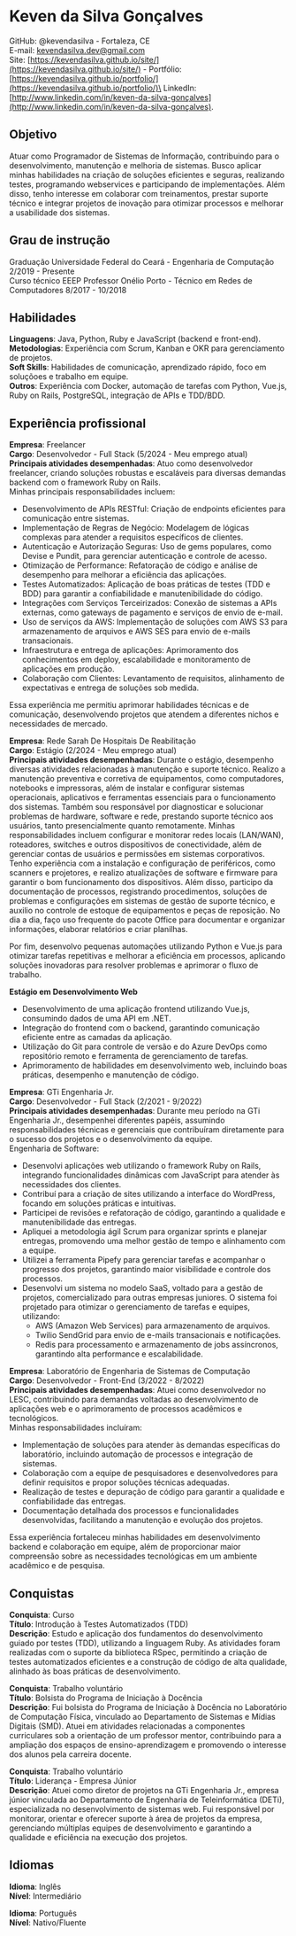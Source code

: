 # Keven da Silva Gonçalves

GitHub: @kevendasilva - Fortaleza, CE\
E-mail: kevendasilva.dev@gmail.com\
Site: [https://kevendasilva.github.io/site/](https://kevendasilva.github.io/site/) - Portfólio: [https://kevendasilva.github.io/portfolio/](https://kevendasilva.github.io/portfolio/)\
LinkedIn: [http://www.linkedin.com/in/keven-da-silva-gonçalves](http://www.linkedin.com/in/keven-da-silva-gonçalves).

## Objetivo

Atuar como Programador de Sistemas de Informação, contribuindo para o desenvolvimento, manutenção e melhoria de sistemas. Busco aplicar minhas habilidades na criação de soluções eficientes e seguras, realizando testes, programando webservices e participando de implementações. Além disso, tenho interesse em colaborar com treinamentos, prestar suporte técnico e integrar projetos de inovação para otimizar processos e melhorar a usabilidade dos sistemas.

## Grau de instrução

Graduação
Universidade Federal do Ceará - Engenharia de Computação
2/2019 - Presente\
Curso técnico
EEEP Professor Onélio Porto - Técnico em Redes de Computadores
8/2017 - 10/2018

## Habilidades

**Linguagens**: Java, Python, Ruby e JavaScript (backend e front-end).\
**Metodologias**: Experiência com Scrum, Kanban e OKR para gerenciamento
de projetos.\
**Soft Skills**: Habilidades de comunicação, aprendizado rápido, foco
em soluçõoes e trabalho em equipe.\
**Outros**: Experiência com Docker, automação de tarefas com Python, Vue.js, Ruby on Rails, PostgreSQL, integração de APIs e TDD/BDD.

## Experiência profissional

**Empresa**: Freelancer\
**Cargo**: Desenvolvedor - Full Stack (5/2024 - Meu emprego atual)\
**Principais atividades desempenhadas**: Atuo como desenvolvedor freelancer, criando
soluções robustas e escaláveis para diversas demandas backend com o framework Ruby
on Rails.\
Minhas principais responsabilidades incluem:
- Desenvolvimento de APIs RESTful: Criação de endpoints eficientes para comunicação entre sistemas.
- Implementação de Regras de Negócio: Modelagem de lógicas complexas para atender a requisitos específicos de clientes.
- Autenticação e Autorização Seguras: Uso de gems populares, como Devise e Pundit, para gerenciar autenticação e controle de acesso.
- Otimização de Performance: Refatoração de código e análise de desempenho para melhorar a eficiência das aplicações.
- Testes Automatizados: Aplicação de boas práticas de testes (TDD e BDD) para garantir a confiabilidade e manutenibilidade do código.
- Integrações com Serviços Terceirizados: Conexão de sistemas a APIs externas, como gateways de pagamento e serviços de envio de e-mail.
- Uso de serviços da AWS: Implementação de soluções com AWS S3 para armazenamento de arquivos e AWS SES para envio de e-mails transacionais.
- Infraestrutura e entrega de aplicações: Aprimoramento dos conhecimentos em deploy, escalabilidade e monitoramento de aplicações em produção.
- Colaboração com Clientes: Levantamento de requisitos, alinhamento de expectativas e entrega de soluções sob medida.

Essa experiência me permitiu aprimorar habilidades técnicas e de comunicação,
desenvolvendo projetos que atendem a diferentes nichos e necessidades de mercado.

**Empresa**: Rede Sarah De Hospitais De Reabilitação\
**Cargo**: Estágio (2/2024 - Meu emprego atual)\
**Principais atividades desempenhadas**: Durante o estágio,
desempenho diversas atividades relacionadas à manutenção e suporte técnico. Realizo
a manutenção preventiva e corretiva de equipamentos, como computadores, notebooks e
impressoras, além de instalar e configurar sistemas operacionais, aplicativos e ferramentas
essenciais para o funcionamento dos sistemas. Também sou responsável por diagnosticar e
solucionar problemas de hardware, software e rede, prestando suporte técnico aos usuários,
tanto presencialmente quanto remotamente.
Minhas responsabilidades incluem configurar e monitorar redes locais (LAN/WAN),
roteadores, switches e outros dispositivos de conectividade, além de gerenciar contas de
usuários e permissões em sistemas corporativos. Tenho experiência com a instalação e
configuração de periféricos, como scanners e projetores, e realizo atualizações de software
e firmware para garantir o bom funcionamento dos dispositivos.
Além disso, participo da documentação de processos, registrando procedimentos, soluções
de problemas e configurações em sistemas de gestão de suporte técnico, e auxilio no
controle de estoque de equipamentos e peças de reposição. No dia a dia, faço uso frequente
do pacote Office para documentar e organizar informações, elaborar relatórios e criar
planilhas.

Por fim, desenvolvo pequenas automações utilizando Python e Vue.js para otimizar tarefas
repetitivas e melhorar a eficiência em processos, aplicando soluções inovadoras para
resolver problemas e aprimorar o fluxo de trabalho.

**Estágio em Desenvolvimento Web**

- Desenvolvimento de uma aplicação frontend utilizando Vue.js, consumindo dados de uma API em .NET.
- Integração do frontend com o backend, garantindo comunicação eficiente entre as camadas da aplicação.
- Utilização do Git para controle de versão e do Azure DevOps como repositório remoto e ferramenta de gerenciamento de tarefas.
- Aprimoramento de habilidades em desenvolvimento web, incluindo boas práticas, desempenho e manutenção de código.


**Empresa**: GTi Engenharia Jr.\
**Cargo**: Desenvolvedor - Full Stack (2/2021 - 9/2022)\
**Principais atividades desempenhadas**: Durante meu período na GTi Engenharia Jr.,
desempenhei diferentes papéis, assumindo responsabilidades técnicas e gerenciais que
contribuíram diretamente para o sucesso dos projetos e o desenvolvimento da equipe.\
Engenharia de Software:
- Desenvolvi aplicações web utilizando o framework Ruby on Rails, integrando funcionalidades dinâmicas com JavaScript para atender às necessidades dos clientes.
- Contribuí para a criação de sites utilizando a interface do WordPress, focando em soluções práticas e intuitivas.
- Participei de revisões e refatoração de código, garantindo a qualidade e manutenibilidade das entregas.
- Apliquei a metodologia ágil Scrum para organizar sprints e planejar entregas, promovendo uma melhor gestão de tempo e alinhamento com a equipe.
- Utilizei a ferramenta Pipefy para gerenciar tarefas e acompanhar o progresso dos projetos, garantindo maior visibilidade e controle dos processos.
- Desenvolvi um sistema no modelo SaaS, voltado para a gestão de projetos, comercializado para outras empresas juniores. O sistema foi projetado para otimizar o gerenciamento de tarefas e equipes, utilizando:
  - AWS (Amazon Web Services) para armazenamento de arquivos.
  - Twilio SendGrid para envio de e-mails transacionais e notificações.
  - Redis para processamento e armazenamento de jobs assíncronos, garantindo alta performance e escalabilidade.

**Empresa**: Laboratório de Engenharia de Sistemas de Computação\
**Cargo**: Desenvolvedor - Front-End (3/2022 - 8/2022)\
**Principais atividades desempenhadas**: Atuei como desenvolvedor no LESC, contribuindo
para demandas voltadas ao desenvolvimento de aplicações web e o aprimoramento de
processos acadêmicos e tecnológicos.\
Minhas responsabilidades incluíram:
- Implementação de soluções para atender às demandas específicas do laboratório, incluindo
automação de processos e integração de sistemas.
- Colaboração com a equipe de pesquisadores e desenvolvedores para definir requisitos e
propor soluções técnicas adequadas.
- Realização de testes e depuração de código para garantir a qualidade e confiabilidade das
entregas.
- Documentação detalhada dos processos e funcionalidades desenvolvidas, facilitando a
manutenção e evolução dos projetos.

Essa experiência fortaleceu minhas habilidades em desenvolvimento backend e colaboração
em equipe, além de proporcionar maior compreensão sobre as necessidades tecnológicas
em um ambiente acadêmico e de pesquisa.

## Conquistas
**Conquista**: Curso\
**Título**: Introdução à Testes Automatizados (TDD)\
**Descrição**: Estudo e aplicação dos fundamentos do desenvolvimento guiado por testes
(TDD), utilizando a linguagem Ruby. As atividades foram realizadas com o suporte da
biblioteca RSpec, permitindo a criação de testes automatizados eficientes e a construção
de código de alta qualidade, alinhado às boas práticas de desenvolvimento.

**Conquista**: Trabalho voluntário\
**Título**: Bolsista do Programa de Iniciação à Docência\
**Descrição**: Fui bolsista do Programa de Iniciação à Docência no Laboratório de Computação
Física, vinculado ao Departamento de Sistemas e Mídias Digitais (SMD). Atuei em atividades
relacionadas a componentes curriculares sob a orientação de um professor mentor,
contribuindo para a ampliação dos espaços de ensino-aprendizagem e promovendo o
interesse dos alunos pela carreira docente.

**Conquista**: Trabalho voluntário\
**Título**: Liderança - Empresa Júnior\
**Descrição**: Atuei como diretor de projetos na GTi Engenharia Jr., empresa júnior
vinculada ao Departamento de Engenharia de Teleinformática (DETi), especializada no
desenvolvimento de sistemas web. Fui responsável por monitorar, orientar e oferecer suporte
à área de projetos da empresa, gerenciando múltiplas equipes de desenvolvimento e
garantindo a qualidade e eficiência na execução dos projetos.

## Idiomas
**Idioma**: Inglês\
**Nível**: Intermediário

**Idioma**: Português\
**Nível**: Nativo/Fluente
